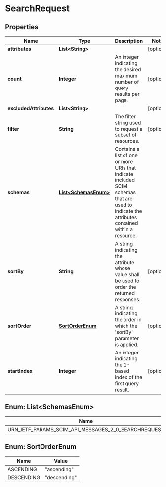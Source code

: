 
# SearchRequest

## Properties
Name | Type | Description | Notes
------------ | ------------- | ------------- | -------------
**attributes** | **List&lt;String&gt;** |  |  [optional]
**count** | **Integer** | An integer indicating the desired maximum number of query results per page. |  [optional]
**excludedAttributes** | **List&lt;String&gt;** |  |  [optional]
**filter** | **String** | The filter string used to request a subset of resources. |  [optional]
**schemas** | [**List&lt;SchemasEnum&gt;**](#List&lt;SchemasEnum&gt;) | Contains a list of one or more URIs that indicate included SCIM schemas that are used to indicate the attributes contained within a resource. | 
**sortBy** | **String** | A string indicating the attribute whose value shall be used to order the returned responses. |  [optional]
**sortOrder** | [**SortOrderEnum**](#SortOrderEnum) | A string indicating the order in which the &#39;sortBy&#39; parameter is applied. |  [optional]
**startIndex** | **Integer** | An integer indicating the 1-based index of the first query result. |  [optional]


<a name="List<SchemasEnum>"></a>
## Enum: List&lt;SchemasEnum&gt;
Name | Value
---- | -----
URN_IETF_PARAMS_SCIM_API_MESSAGES_2_0_SEARCHREQUEST | &quot;urn:ietf:params:scim:api:messages:2.0:SearchRequest&quot;


<a name="SortOrderEnum"></a>
## Enum: SortOrderEnum
Name | Value
---- | -----
ASCENDING | &quot;ascending&quot;
DESCENDING | &quot;descending&quot;




